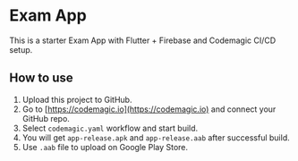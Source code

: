 # Exam App

This is a starter Exam App with Flutter + Firebase and Codemagic CI/CD setup.

## How to use

1. Upload this project to GitHub.
2. Go to [https://codemagic.io](https://codemagic.io) and connect your GitHub repo.
3. Select `codemagic.yaml` workflow and start build.
4. You will get `app-release.apk` and `app-release.aab` after successful build.
5. Use `.aab` file to upload on Google Play Store.

